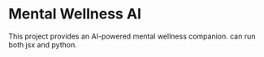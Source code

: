 # Mental Wellness AI

This project provides an AI-powered mental wellness companion.
can run both jsx and python.